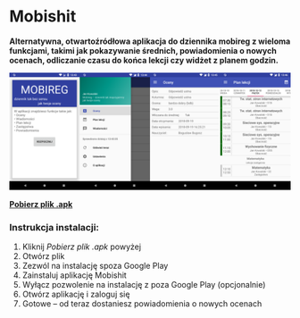 # Mobishit
**Alternatywna, otwartoźródłowa aplikacja do dziennika mobireg z wieloma funkcjami, takimi jak pokazywanie średnich, powiadomienia o nowych ocenach, odliczanie czasu do końca lekcji czy widżet z planem godzin.**

![Zrzuty ekranu](./art.png?raw=true)

<a href="https://github.com/JakubekWeg/Mobishit/blob/master/app/release/app-release.apk?raw=true">
<b>Pobierz plik .apk</b></a>

### Instrukcja instalacji:
<ol>
<li>Kliknij <i>Pobierz plik .apk</i> powyżej</li>
<li>Otwórz plik</li>
<li>Zezwól na instalację spoza Google Play</li>
<li>Zainstaluj aplikację Mobishit</li>
<li>Wyłącz pozwolenie na instalację z poza Google Play (opcjonalnie)</li>
<li>Otwórz aplikację i zaloguj się</li>
<li>Gotowe – od teraz dostaniesz powiadomienia o nowych ocenach
</ol>

### 
